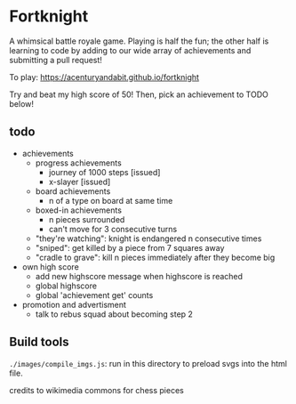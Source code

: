 # Fortknight

A whimsical battle royale game. Playing is half the fun; the other half is learning to code by adding to our wide array of achievements and submitting a pull request!

To play: https://acenturyandabit.github.io/fortknight

Try and beat my high score of 50! Then, pick an achievement to TODO below!



## todo
- achievements
    - progress achievements
        - journey of 1000 steps [issued]
        - x-slayer [issued]
    - board achievements
        - n of a type on board at same time
    - boxed-in achievements
        - n pieces surrounded
        - can't move for 3 consecutive turns
    - "they're watching": knight is endangered n consecutive times
    - "sniped": get killed by a piece from 7 squares away
    - "cradle to grave": kill n pieces immediately after they become big 
- own high score
    - add new highscore message when highscore is reached
    - global highscore
    - global 'achievement get' counts
- promotion and advertisment
    - talk to rebus squad about becoming step 2


## Build tools
`./images/compile_imgs.js`: run in this directory to preload svgs into the html file.

credits to wikimedia commons for chess pieces